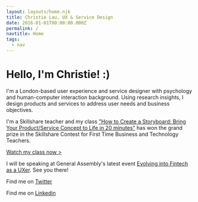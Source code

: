 ```yaml
---
layout: layouts/home.njk
title: Christie Lau, UX & Service Design
date: 2016-01-01T00:00:00.000Z
permalink: /
navtitle: Home
tags:
  - nav
---
```

# Hello, I'm Christie! :)

I'm a London-based user experience and service designer with psychology and human-computer interaction background.
Using research insights, I design products and services to address user needs and business objectives.

I'm a Skillshare teacher and my class ["How to Create a Storyboard: Bring Your Product/Service Concept to Life in 20 minutes"](https://skl.sh/2TOE5Qc) has won the grand prize in the Skillshare Contest for First Time Business and Technology Teachers. 

[Watch my class now >](https://skl.sh/2TOE5Qc)

I will be speaking at General Assembly's latest event [Evolving into Fintech as a UXer](https://www.eventbrite.co.uk/e/evolving-into-fintech-as-a-uxer-tickets-59760055936). See you there! 

Find me on [Twitter](https://twitter.com/cC_L/)

Find me on [Linkedin](https://www.linkedin.com/in/lauchristie/)
